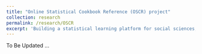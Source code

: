 ```yaml
---
title: "Online Statistical Cookbook Reference (OSCR) project"
collection: research
permalink: /research/OSCR
excerpt: 'Building a statistical learning platform for social sciences, with data science languages such as Python, R and Excel, Tableau.'
---
```


To Be Updated ...
